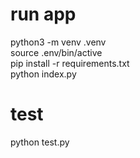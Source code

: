 # run app
python3 -m venv .venv  
source .env/bin/active  
pip install -r requirements.txt  
python index.py
# test
python test.py
